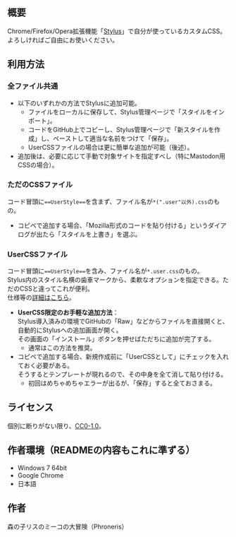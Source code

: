 ## 概要
Chrome/Firefox/Opera拡張機能「[Stylus](https://chrome.google.com/webstore/detail/stylus/clngdbkpkpeebahjckkjfobafhncgmne)」で自分が使っているカスタムCSS。  
よろしければご自由にお使いください。

## 利用方法

### 全ファイル共通
+ 以下のいずれかの方法でStylusに追加可能。
  + ファイルをローカルに保存して、Stylus管理ページで「スタイルをインポート」。  
  + コードをGitHub上でコピーし、Stylus管理ページで「新スタイルを作成」し、ペーストして適当な名前をつけて「保存」。
  + UserCSSファイルの場合は更に簡単な追加が可能（後述）。
+ 追加後は、必要に応じて手動で対象サイトを指定すべし（特にMastodon用CSSの場合）。

### ただのCSSファイル
コード冒頭に`==UserStyle==`を含まず、ファイル名が`*(".user"以外).css`のもの。
+ コピペで追加する場合、「Mozilla形式のコードを貼り付ける」というダイアログが出たら「スタイルを上書き」を選ぶ。

### UserCSSファイル
コード冒頭に`==UserStyle==`を含み、ファイル名が`*.user.css`のもの。  
Stylus内のスタイル名横の歯車マークから、柔軟なオプションを指定できる。ただのCSSと違ってこれが便利。  
仕様等の[詳細はこちら](https://github.com/openstyles/stylus/wiki/UserCSS)。
+ **UserCSS限定のお手軽な追加方法**：  
  Stylus導入済みの環境でGitHubの「Raw」などからファイルを直接開くと、自動的にStylusへの追加画面が開く。  
  その画面の「インストール」ボタンを押せばただちに追加が完了する。
  + 通常はこの方法を推奨。
+ コピペで追加する場合、新規作成前に「UserCSSとして」にチェックを入れておく必要がある。  
  そうするとテンプレートが現れるので、その中身を全て消して貼り付ける。  
  + 初回はめちゃめちゃエラーが出るが、「保存」すると全ておさまる。

## ライセンス
個別に断りがない限り、[CC0-1.0](http://creativecommons.org/publicdomain/zero/1.0/deed.ja)。

## 作者環境（READMEの内容もこれに準ずる）
+ Windows 7 64bit
+ Google Chrome
+ 日本語

## 作者
森の子リスのミーコの大冒険（Phroneris）
